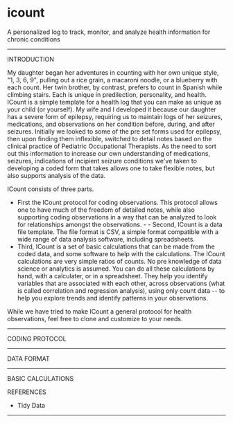 # icount
A personalized log to track, monitor, and analyze health information for chronic conditions 

________________


INTRODUCTION


My daughter began her adventures in counting with her own unique style, "1, 3, 6, 9", pulling out a rice grain, a macaroni noodle, or a blueberry with each count. Her twin brother, by contrast, prefers to count in Spanish while climbing stairs. Each is unique in predilection, personality, and health.  ICount is a simple template for a health log that you can make as unique as your child (or yourself). My wife and I developed it because our daughter has a severe form of epilepsy, requiring us to maintain logs of her seizures, medications, and observations on her condition before, during, and after seizures. Initially we looked to some of the pre set forms used for epilepsy, then upon finding them inflexible, switched to detail notes based on the clinical practice of Pediatric Occupational Therapists. As the need to sort out this information to increase our own understanding of medications, seizures, indications of incipient seizure conditions we've taken to developing a coded form that takes allows one to take flexible notes, but also supports analysis of the data.

ICount consists of three parts. 
- First the ICount protocol for coding observations. This protocol allows one to have much of the freedom of detailed notes, while also supporting coding observations in a way that can be analyzed to look for relationships amongst the observations. - - Second, ICount is a data file template. The file format is CSV, a simple format compatible with a wide range of data analysis software, including spreadsheets. 
- Third, ICount is a set of basic calculations that can be made from the coded data, and some software to help with the calculations. The ICount calculations are very simple ratios of counts. No pre knowledge of data science or analytics is assumed. You can do all these calculations by hand, with a calculater, or in a spreadsheet. They help you identify variables that are associated with each other, across observations (what is called correlation and regression analysis), using only count data -- to help you explore trends and identify patterns in your observations. 

While we have tried to make ICount a general protocol for health observations, feel free to clone and customize to your needs.
_________________

CODING PROTOCOL


_________________

DATA FORMAT


_________________

BASIC CALCULATIONS


REFERENCES

- Tidy Data

_________________

